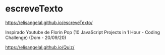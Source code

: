 # escreveTexto

https://elisangelal.github.io/escreveTexto/

Inspirado Youtube de Florin Pop (10 JavaScript Projects in 1 Hour - Coding Challenge)
(Dom - 20/09/20)


https://elisangelal.github.io/Quiz/
